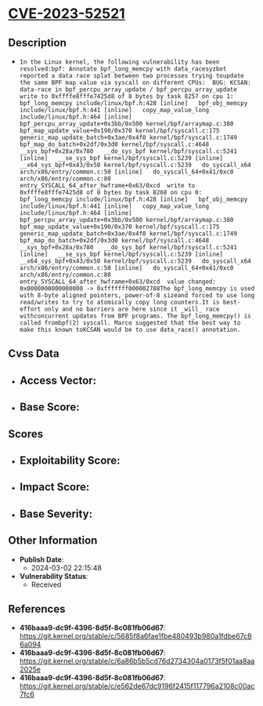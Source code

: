 
# [CVE-2023-52521](https://cve.mitre.org/cgi-bin/cvename.cgi?name=CVE-2023-52521)

## Description

- `In the Linux kernel, the following vulnerability has been resolved:bpf: Annotate bpf_long_memcpy with data_racesyzbot reported a data race splat between two processes trying toupdate the same BPF map value via syscall on different CPUs:  BUG: KCSAN: data-race in bpf_percpu_array_update / bpf_percpu_array_update  write to 0xffffe8fffe7425d8 of 8 bytes by task 8257 on cpu 1:   bpf_long_memcpy include/linux/bpf.h:428 [inline]   bpf_obj_memcpy include/linux/bpf.h:441 [inline]   copy_map_value_long include/linux/bpf.h:464 [inline]   bpf_percpu_array_update+0x3bb/0x500 kernel/bpf/arraymap.c:380   bpf_map_update_value+0x190/0x370 kernel/bpf/syscall.c:175   generic_map_update_batch+0x3ae/0x4f0 kernel/bpf/syscall.c:1749   bpf_map_do_batch+0x2df/0x3d0 kernel/bpf/syscall.c:4648   __sys_bpf+0x28a/0x780   __do_sys_bpf kernel/bpf/syscall.c:5241 [inline]   __se_sys_bpf kernel/bpf/syscall.c:5239 [inline]   __x64_sys_bpf+0x43/0x50 kernel/bpf/syscall.c:5239   do_syscall_x64 arch/x86/entry/common.c:50 [inline]   do_syscall_64+0x41/0xc0 arch/x86/entry/common.c:80   entry_SYSCALL_64_after_hwframe+0x63/0xcd  write to 0xffffe8fffe7425d8 of 8 bytes by task 8268 on cpu 0:   bpf_long_memcpy include/linux/bpf.h:428 [inline]   bpf_obj_memcpy include/linux/bpf.h:441 [inline]   copy_map_value_long include/linux/bpf.h:464 [inline]   bpf_percpu_array_update+0x3bb/0x500 kernel/bpf/arraymap.c:380   bpf_map_update_value+0x190/0x370 kernel/bpf/syscall.c:175   generic_map_update_batch+0x3ae/0x4f0 kernel/bpf/syscall.c:1749   bpf_map_do_batch+0x2df/0x3d0 kernel/bpf/syscall.c:4648   __sys_bpf+0x28a/0x780   __do_sys_bpf kernel/bpf/syscall.c:5241 [inline]   __se_sys_bpf kernel/bpf/syscall.c:5239 [inline]   __x64_sys_bpf+0x43/0x50 kernel/bpf/syscall.c:5239   do_syscall_x64 arch/x86/entry/common.c:50 [inline]   do_syscall_64+0x41/0xc0 arch/x86/entry/common.c:80   entry_SYSCALL_64_after_hwframe+0x63/0xcd  value changed: 0x0000000000000000 -> 0xfffffff000002788The bpf_long_memcpy is used with 8-byte aligned pointers, power-of-8 sizeand forced to use long read/writes to try to atomically copy long counters.It is best-effort only and no barriers are here since it _will_ race withconcurrent updates from BPF programs. The bpf_long_memcpy() is called frombpf(2) syscall. Marco suggested that the best way to make this known toKCSAN would be to use data_race() annotation.`

## Cvss Data

- **Access Vector**:
  - 
- **Base Score**:
  - 

## Scores

- **Exploitability Score**:
  - 
- **Impact Score**:
  - 
- **Base Severity**:
  - 

## Other Information

- **Publish Date**:
  - 2024-03-02 22:15:48
- **Vulnerability Status**:
  - Received

## References

- **416baaa9-dc9f-4396-8d5f-8c081fb06d67**: https://git.kernel.org/stable/c/5685f8a6fae1fbe480493b980a1fdbe67c86a094
- **416baaa9-dc9f-4396-8d5f-8c081fb06d67**: https://git.kernel.org/stable/c/6a86b5b5cd76d2734304a0173f5f01aa8aa2025e
- **416baaa9-dc9f-4396-8d5f-8c081fb06d67**: https://git.kernel.org/stable/c/e562de67dc9196f2415f117796a2108c00ac7fc6
